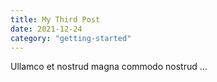 ```yaml
---
title: My Third Post
date: 2021-12-24
category: "getting-started"
---
```


Ullamco et nostrud magna commodo nostrud ...
